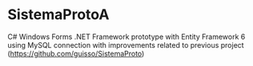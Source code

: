 # SistemaProtoA
C# Windows Forms .NET Framework prototype with Entity Framework 6 using MySQL connection with improvements related to previous project (https://github.com/guisso/SistemaProto)
